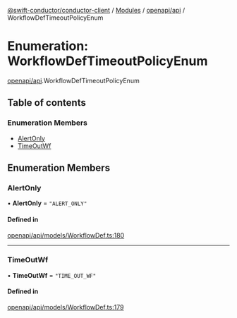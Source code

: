 [@swift-conductor/conductor-client](../README.md) / [Modules](../modules.md) / [openapi/api](../modules/openapi_api.md) / WorkflowDefTimeoutPolicyEnum

# Enumeration: WorkflowDefTimeoutPolicyEnum

[openapi/api](../modules/openapi_api.md).WorkflowDefTimeoutPolicyEnum

## Table of contents

### Enumeration Members

- [AlertOnly](openapi_api.WorkflowDefTimeoutPolicyEnum.md#alertonly)
- [TimeOutWf](openapi_api.WorkflowDefTimeoutPolicyEnum.md#timeoutwf)

## Enumeration Members

### AlertOnly

• **AlertOnly** = ``"ALERT_ONLY"``

#### Defined in

[openapi/api/models/WorkflowDef.ts:180](https://github.com/swift-conductor/conductor-client-typescript/blob/9866b7c/openapi/api/models/WorkflowDef.ts#L180)

___

### TimeOutWf

• **TimeOutWf** = ``"TIME_OUT_WF"``

#### Defined in

[openapi/api/models/WorkflowDef.ts:179](https://github.com/swift-conductor/conductor-client-typescript/blob/9866b7c/openapi/api/models/WorkflowDef.ts#L179)
